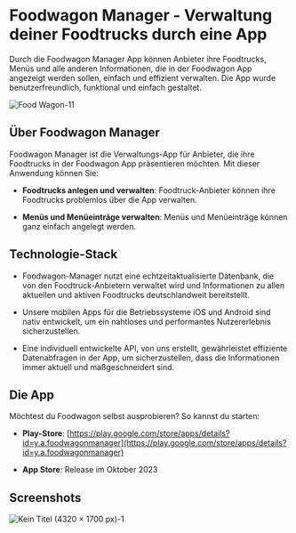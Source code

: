 # Foodwagon Manager - Verwaltung deiner Foodtrucks durch eine App

Durch die Foodwagon Manager App können Anbieter ihre Foodtrucks, Menüs und alle anderen Informationen, die in der Foodwagon App angezeigt werden sollen, einfach und effizient verwalten. Die App wurde benutzerfreundlich, funktional und einfach gestaltet.

![Food Wagon-11](https://github.com/YafesMakesApps/Foodwagon-Manager/assets/146208688/99b5fb84-bc3a-4f84-9525-f265b2f5728f)

## Über Foodwagon Manager

Foodwagon Manager ist die Verwaltungs-App für Anbieter, die ihre Foodtrucks in der Foodwagon App präsentieren möchten. Mit dieser Anwendung können Sie:

- **Foodtrucks anlegen und verwalten**: Foodtruck-Anbieter können ihre Foodtrucks problemlos über die App verwalten.

- **Menüs und Menüeinträge verwalten**: Menüs und Menüeinträge können ganz einfach angelegt werden.

## Technologie-Stack

- Foodwagon-Manager nutzt eine echtzeitaktualisierte Datenbank, die von den Foodtruck-Anbietern verwaltet wird und Informationen zu allen aktuellen und aktiven Foodtrucks deutschlandweit bereitstellt.

- Unsere mobilen Apps für die Betriebssysteme iOS und Android sind nativ entwickelt, um ein nahtloses und performantes Nutzererlebnis sicherzustellen.

- Eine individuell entwickelte API, von uns erstellt, gewährleistet effiziente Datenabfragen in der App, um sicherzustellen, dass die Informationen immer aktuell und maßgeschneidert sind.

## Die App

Möchtest du Foodwagon selbst ausprobieren? So kannst du starten:

- **Play-Store**: [https://play.google.com/store/apps/details?id=y.a.foodwagonmanager](https://play.google.com/store/apps/details?id=y.a.foodwagonmanager)

- **App Store**: Release im Oktober 2023

## Screenshots

![Kein Titel (4320 × 1700 px)-1](https://github.com/YafesMakesApps/Foodwagon-Manager/assets/146208688/045af3bc-7592-4151-baff-0d2d6e2cf9e1)

